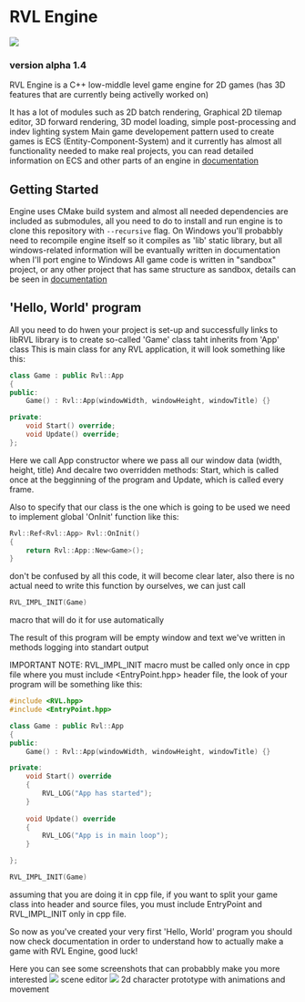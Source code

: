 # RVL Engine
![](https://github.com/ravil-efndiev/RVL-Engine/blob/main/img/icon.png)
### version alpha 1.4 

RVL Engine is a C++ low-middle level game engine for 2D games (has 3D features that are currently being activelly worked on)

It has a lot of modules such as 2D batch rendering, Graphical 2D tilemap editor, 3D forward rendering, 3D model loading, simple post-processing and indev lighting system
Main game developement pattern used to create games is ECS (Entity-Component-System) and it currently has almost all functionality needed
to make real projects, you can read detailed information on ECS and other parts of an engine in [documentation](docs.rvl)

## Getting Started

Engine uses CMake build system and almost all needed dependencies are included as submodules, all you need to do to install and run engine
is to clone this repository with ```--recursive``` flag. On Windows you'll probabbly need to recompile engine itself so it compiles as 'lib' static library, but all windows-related information will be evantually written in documentation when I'll port engine to Windows
All game code is written in "sandbox" project, or any other project that has same structure as sandbox, details can be seen in [documentation](docs.rvl)

## 'Hello, World' program

All you need to do hwen your project is set-up and successfully links to libRVL library is to create so-called 'Game' class taht inherits from 'App' class
This is main class for any RVL application, it will look something like this:

```cpp
class Game : public Rvl::App
{
public:
    Game() : Rvl::App(windowWidth, windowHeight, windowTitle) {}

private:
    void Start() override; 
    void Update() override;
};
```

Here we call App constructor where we pass all our window data (width, height, title)
And decalre two overridden methods: Start, which is called once at the begginning of the program and Update, which is called every frame.

Also to specify that our class is the one which is going to be used we need to implement global 'OnInit' function like this:
```cpp
Rvl::Ref<Rvl::App> Rvl::OnInit() 
{
    return Rvl::App::New<Game>(); 
}
```

don't be confused by all this code, it will become clear later, also there is no actual need to write this function by ourselves, we can just call 
```cpp
RVL_IMPL_INIT(Game)
```
macro that will do it for use automatically

The result of this program will be empty window and text we've written in methods logging into standart output

IMPORTANT NOTE:
RVL_IMPL_INIT macro must be called only once in cpp file where you must include <EntryPoint.hpp> header file,
the look of your program will be something like this:

```cpp
#include <RVL.hpp>
#include <EntryPoint.hpp>

class Game : public Rvl::App
{
public:
    Game() : Rvl::App(windowWidth, windowHeight, windowTitle) {}

private:
    void Start() override 
    {
        RVL_LOG("App has started");
    }
    
    void Update() override
    {
        RVL_LOG("App is in main loop");
    }

};

RVL_IMPL_INIT(Game)
```

assuming that you are doing it in cpp file, if you want to split your game class into header and source files, you must include EntryPoint and RVL_IMPL_INIT only in cpp file.

So now as you've created your very first 'Hello, World' program you should now check documentation in order to understand how to actually make a game with RVL Engine, good luck!

Here you can see some screenshots that can probabbly make you more interested
![](https://github.com/ravil-efndiev/RVL-Engine/blob/main/img/editor.png)
scene editor
![](https://github.com/ravil-efndiev/RVL-Engine/blob/main/img/2D.png)
2d character prototype with animations and movement

